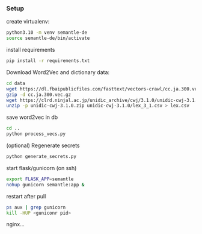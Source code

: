 ### Setup
create virtualenv:
```bash
python3.10 -m venv semantle-de
source semantle-de/bin/activate
```

install requirements
```bash
pip install -r requirements.txt
```

Download Word2Vec and dictionary data:
```bash
cd data
wget https://dl.fbaipublicfiles.com/fasttext/vectors-crawl/cc.ja.300.vec.gz
gzip -d cc.ja.300.vec.gz
wget https://clrd.ninjal.ac.jp/unidic_archive/cwj/3.1.0/unidic-cwj-3.1.0.zip
unzip -p unidic-cwj-3.1.0.zip unidic-cwj-3.1.0/lex_3_1.csv > lex.csv
```

save word2vec in db
```bash
cd ..
python process_vecs.py
```

(optional) Regenerate secrets
```bash
python generate_secrets.py
```

start flask/gunicorn (on ssh)
```bash
export FLASK_APP=semantle
nohup gunicorn semantle:app &
```

restart after pull
```bash
ps aux | grep gunicorn
kill -HUP <guniconr pid>
```

nginx...